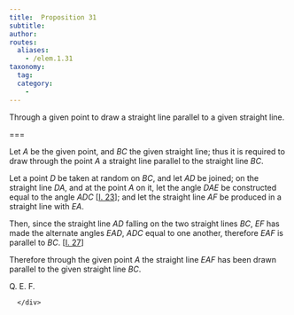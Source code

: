 ```yaml
---
title:  Proposition 31
subtitle: 
author:
routes:
  aliases:
    - /elem.1.31
taxonomy:
  tag:
  category:
    - 
---
```


Through a given point to draw a straight line parallel to a given straight line.

===

<p>Let <em>A</em> be the given point, and <em>BC</em> the given straight line; thus it is required to draw through the point <em>A</em> a straight line parallel to the straight line <em>BC</em>. <pb n="316"/></p>


<p>Let a point <em>D</em> be taken at random on <em>BC</em>, and let <em>AD</em> be joined; on the straight line <em>DA</em>, and at the point <em>A</em> on it, let the angle <em>DAE</em> be constructed equal to the angle <em>ADC</em> [<a href="/elem.1.23">I. 23</a>]; and let the straight line <em>AF</em> be produced in a straight line with <em>EA</em>. </p>


<p>Then, since the straight line <em>AD</em> falling on the two straight lines <em>BC</em>, <em>EF</em> has made the alternate angles <em>EAD</em>, <em>ADC</em> equal to one another, <span class="center">therefore <em>EAF</em> is parallel to <em>BC</em>. [<a href="/elem.1.27">I. 27</a>]</span></p>


<p>Therefore through the given point <em>A</em> the straight line <em>EAF</em> has been drawn parallel to the given straight line <em>BC</em>.</p>

<div class="QED">
       
<p>Q. E. F.</p>

      </div>
